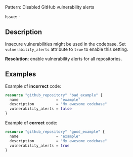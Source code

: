 Pattern: Disabled GitHub vulnerability alerts

Issue: -

## Description

Insecure vulnerabilities might be used in the codebase. Set `vulnerability_alerts` attribute to `true` to enable this setting.

**Resolution**: enable vulnerability alerts for all repositories.

## Examples

Example of **incorrect** code:

```terraform
resource "github_repository" "bad_example" {
  name        		   = "example"
  description 		   = "My awesome codebase"
  vulnerability_alerts = false
}
```

Example of **correct** code:

```terraform
resource "github_repository" "good_example" {
  name        		   = "example"
  description 		   = "My awesome codebase"
  vulnerability_alerts = true
}
```